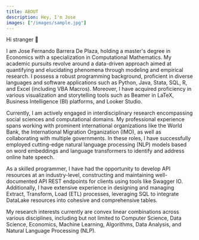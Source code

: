 ```yaml
---
title: ABOUT
description: Hey, I'm Jose
images: ["/images/sample.jpg"]
---
```


Hi stranger :wave:

I am Jose Fernando Barrera De Plaza, holding a master's degree in Economics with a specialization in Computational Mathematics. My academic pursuits revolve around a data-driven approach aimed at quantifying and elucidating phenomena through modeling and empirical research. I possess a robust programming background, proficient in diverse languages and software applications such as Python, Java, Stata, SQL, R, and Excel (including VBA Macros). Moreover, I have acquired proficiency in various visualization and storytelling tools such as Beamer in LaTeX, Business Intelligence (BI) platforms, and Looker Studio.

Currently, I am actively engaged in interdisciplinary research encompassing social sciences and computational domains. My professional experience spans working with prominent international organizations like the World Bank, the International Migration Organization (IMO), as well as collaborating with multiple governments. In these roles, I have successfully employed cutting-edge natural language processing (NLP) models based on word embeddings and language transformers to identify and address online hate speech.

As a skilled programmer, I have had the opportunity to develop API resources at an industry-level, constructing and maintaining well-documented API REST endpoints for clients using tools like Swagger IO. Additionally, I have extensive experience in designing and managing Extract, Transform, Load (ETL) processes, leveraging SQL to integrate DataLake resources into cohesive and comprehensive tables.

My research interests currently are convex linear combinations across various disciplines, including but not limited to Computer Science, Data Science, Economics, Machine Learning, Algorithms, Data Analysis, and Natural Language Processing (NLP).